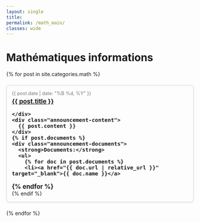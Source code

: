 ```yaml
---
layout: single
title:
permalink: /math_main/
classes: wide
---
```



<h1>Mathématiques informations</h1>

<div class="announcements">
  {% for post in site.categories.math %}
  <div class="announcement-card">
    <div class="announcement-date">
      {{ post.date | date: "%B %d, %Y" }}
    </div>
    <div class="announcement-title">
      <a href="{{ post.url | relative_url }}">{{ post.title }}</a>

    </div>
    <div class="announcement-content">
      {{ post.content }}
    </div>
    {% if post.documents %}
    <div class="announcement-documents">
      <strong>Documents:</strong>
      <ul>
        {% for doc in post.documents %}
        <li><a href="{{ doc.url | relative_url }}" target="_blank">{{ doc.name }}</a>
</li>
        {% endfor %}
      </ul>
    </div>
    {% endif %}
  </div>
  {% endfor %}
</div>

<style>
.announcements {
  display: flex;
  flex-direction: column;
  gap: 1.5em;
}
.announcement-card {
  padding: 1em;
  border: 1px solid #ccc;
  border-radius: 8px;
  background: #fdfdfd;
  box-shadow: 0 2px 4px rgba(0,0,0,0.05);
}
.announcement-date {
  font-size: 0.9em;
  color: #777;
}
.announcement-title {
  font-size: 1.2em;
  font-weight: bold;
  margin-top: 0.2em;
}
.announcement-content {
  margin-top: 0.5em;
}
.announcement-documents ul {
  margin-top: 0.3em;
  padding-left: 1.2em;
}
</style>
